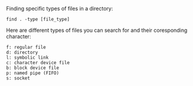Finding specific types of files in a directory:

`find . -type [file_type]` 

Here are different types of files you can search for and their coresponding character:
```
f: regular file
d: directory
l: symbolic link
c: character device file
b: block device file
p: named pipe (FIFO)
s: socket
```
